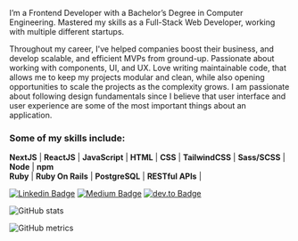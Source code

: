 I’m a Frontend Developer with a Bachelor’s Degree in Computer Engineering. Mastered my skills as a Full-Stack Web Developer, working with multiple different startups.

Throughout my career, I've helped companies boost their business, and develop scalable, and efficient MVPs from ground-up.
Passionate about working with components, UI, and UX. Love writing maintainable code, that allows me to keep my projects modular and clean, while also opening opportunities to scale the projects as the complexity grows. I am passionate about following design fundamentals since I believe that user interface and user experience are some of the most important things about an application. 

### Some of my skills include: 
**NextJS** | **ReactJS** | **JavaScript** | **HTML** | **CSS** | **TailwindCSS** | **Sass/SCSS** | **Node** | **npm**
</br>
**Ruby** | **Ruby On Rails** | **PostgreSQL** | **RESTful APIs** |


[![Linkedin Badge](https://img.shields.io/badge/-anuarshaidenov-0e76a8?style=flat&labelColor=0e76a8&logo=linkedin&logoColor=white)](https://www.linkedin.com/in/anuar-shaidenov-365a951b8/) [![Medium Badge](https://img.shields.io/badge/-@anuarshaidenov-000?style=flat&labelColor=000&logo=medium&logoColor=white)](https://medium.com/@anuarshaidenov) [![dev.to Badge](https://img.shields.io/badge/-anuarshaidenov-fff?style=flat&labelColor=fff&logo=dev.to&logoColor=black)](https://dev.to/anuarshaidenov)

![GitHub stats](https://github-readme-stats.vercel.app/api?username=anuarshaidenov&show_icons=false&theme=dark)  

![GitHub metrics](https://metrics.lecoq.io/anuarshaidenov) 
